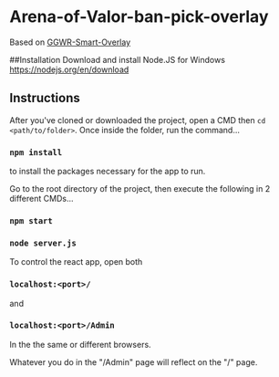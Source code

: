 # Arena-of-Valor-ban-pick-overlay
Based on [GGWR-Smart-Overlay](https://github.com/JEBataclan/GGWR-Smart-Overlay) 

##Installation
Download and install Node.JS for Windows
https://nodejs.org/en/download

## Instructions
After you've cloned or downloaded the project, open a CMD then `cd <path/to/folder>`. Once inside the folder, run the command...
### `npm install`
to install the packages necessary for the app to run.

Go to the root directory of the project, then execute the following in 2 different CMDs...
### `npm start`
### `node server.js`

To control the react app, open both
### `localhost:<port>/`
and
### `localhost:<port>/Admin`
In the the same or different browsers.

Whatever you do in the "/Admin" page will reflect on the "/" page.

